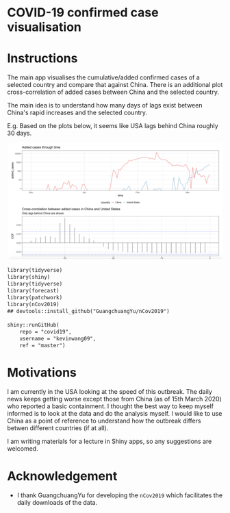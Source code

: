 # COVID-19 confirmed case visualisation

# Instructions


The main app visualises the cumulative/added confirmed cases of a selected country and compare that against China. There is an additional plot cross-correlation of added cases between China and the selected country. 

The main idea is to understand how many days of lags exist between China's rapid increases and the selected country. 

E.g. Based on the plots below, it seems like USA lags behind China roughly 30 days. 

![](figures/usa_15_Mar_2020.png)

```
library(tidyverse)
library(shiny)
library(tidyverse)
library(forecast)
library(patchwork)
library(nCov2019)
## devtools::install_github("GuangchuangYu/nCov2019")

shiny::runGitHub(
    repo = "covid19", 
    username = "kevinwang09", 
    ref = "master")
```

# Motivations

I am currently in the USA looking at the speed of this outbreak. The daily news keeps getting worse except those from China (as of 15th March 2020) who reported a basic containment. I thought the best way to keep myself informed is to look at the data and do the analysis myself. I would like to use China as a point of reference to understand how the outbreak differs betwen different countries (if at all).

I am writing materials for a lecture in Shiny apps, so any suggestions are welcomed. 


# Acknowledgement

+ I thank GuangchuangYu for developing the `nCov2019` which facilitates the daily downloads of the data.